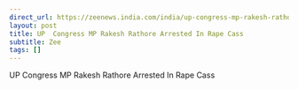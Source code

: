 ```yaml
---
direct_url: https://zeenews.india.com/india/up-congress-mp-rakesh-rathore-arrested-in-rape-cass-2850951.html
layout: post
title: UP  Congress MP Rakesh Rathore Arrested In Rape Cass
subtitle: Zee
tags: []
---
```


UP  Congress MP Rakesh Rathore Arrested In Rape Cass
